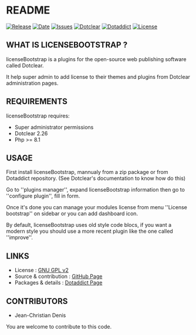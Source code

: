 # README

[![Release](https://img.shields.io/github/v/release/JcDenis/licenseBootstrap)](https://github.com/JcDenis/licenseBootstrap/releases)
[![Date](https://img.shields.io/github/release-date/JcDenis/licenseBootstrap)](https://github.com/JcDenis/licenseBootstrap/releases)
[![Issues](https://img.shields.io/github/issues/JcDenis/licenseBootstrap)](https://github.com/JcDenis/licenseBootstrap/issues)
[![Dotclear](https://img.shields.io/badge/dotclear-v2.26-blue.svg)](https://fr.dotclear.org/download)
[![Dotaddict](https://img.shields.io/badge/dotaddict-official-green.svg)](https://plugins.dotaddict.org/dc2/details/licenseBootstrap)
[![License](https://img.shields.io/github/license/JcDenis/licenseBootstrap)](https://github.com/JcDenis/licenseBootstrap/blob/master/LICENSE)

## WHAT IS LICENSEBOOTSTRAP ?

licenseBootstrap is a plugins for the open-source 
web publishing software called Dotclear.

It help super admin to add license to their 
themes and plugins from Dotclear administration pages.

## REQUIREMENTS

 licenseBootstrap requires: 

  * Super administrator permissions
  * Dotclear 2.26
  * Php >= 8.1

## USAGE

First install licenseBootstrap, mannualy from a zip package or from 
Dotaddict repository. (See Dotclear's documentation to know how do this)

Go to ''plugins manager'', expand licenseBootstrap information then 
go to ''configure plugin'', fill in form.

Once it's done you can manage your modules license from menu 
''License bootstrap'' on sidebar or you can add dashboard icon.

By default, licenseBootstrap uses old style code blocs,
if you want a modern style you should use a more recent plugin 
like the one called ''improve''.

## LINKS

 * License : [GNU GPL v2](https://www.gnu.org/licenses/old-licenses/lgpl-2.0.html)
 * Source & contribution : [GitHub Page](https://github.com/licenseBootstrap)
 * Packages & details : [Dotaddict Page](https://plugins.dotaddict.org/dc2/details/licenseBootstrap)

## CONTRIBUTORS

 * Jean-Christian Denis

 You are welcome to contribute to this code.